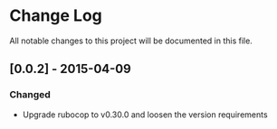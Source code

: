 # Change Log
All notable changes to this project will be documented in this file.

## [0.0.2] - 2015-04-09
### Changed
- Upgrade rubocop to v0.30.0 and loosen the version requirements
